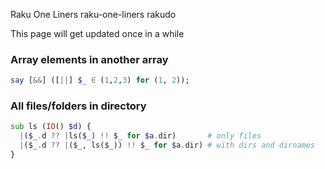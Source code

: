 Raku One Liners
raku-one-liners
rakudo

This page will get updated once in a while

### Array elements in another array

```raku
say [&&] ([||] $_ ∈ (1,2,3) for (1, 2));
```

### All files/folders in directory

```raku
sub ls (IO() $d) {
  |($_.d ?? |ls($_) !! $_ for $a.dir)       # only files
  |($_.d ?? |($_, ls($_)) !! $_ for $a.dir) # with dirs and dirnames
}
```
